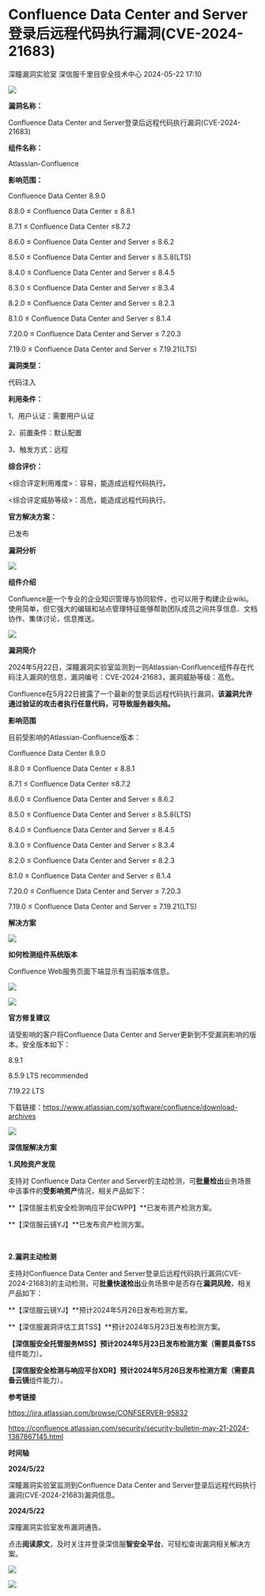 #  Confluence Data Center and Server登录后远程代码执行漏洞(CVE-2024-21683)   
深瞳漏洞实验室  深信服千里目安全技术中心   2024-05-22 17:10  
  
![](https://mmbiz.qpic.cn/mmbiz_gif/w8NHw6tcQ5xztmle204JWLicIjd0sJPxARRiaGbh0umdmaYDNYSuzn4RPAl8IA2EOLgd96icMqhR3MmsyGdVAtPDA/640?wx_fmt=gif&from=appmsg "")  
  
**漏洞名称：**  
  
Confluence Data Center and Server登录后远程代码执行漏洞(CVE-2024-21683)  
  
**组件名称：**  
  
Atlassian-Confluence  
  
**影响范围：**  
  
Confluence Data Center 8.9.0  
  
8.8.0 ≤ Confluence Data Center ≤ 8.8.1  
  
8.7.1 ≤ Confluence Data Center ≤8.7.2  
  
8.6.0 ≤ Confluence Data Center and Server ≤ 8.6.2  
  
8.5.0 ≤ Confluence Data Center and Server ≤ 8.5.8(LTS)  
  
8.4.0 ≤ Confluence Data Center and Server ≤ 8.4.5  
  
8.3.0 ≤ Confluence Data Center and Server ≤ 8.3.4  
  
8.2.0 ≤ Confluence Data Center and Server ≤ 8.2.3  
  
8.1.0 ≤ Confluence Data Center and Server ≤ 8.1.4  
  
7.20.0 ≤ Confluence Data Center and Server ≤ 7.20.3  
  
7.19.0 ≤ Confluence Data Center and Server ≤ 7.19.21(LTS)  
  
**漏洞类型：**  
  
代码注入  
  
**利用条件：**  
  
1、用户认证：需要用户认证  
  
2、前置条件：默认配置  
  
3、触发方式：远程  
  
**综合评价：**  
  
<综合评定利用难度>：容易，能造成远程代码执行。  
  
<综合评定威胁等级>：高危，能造成远程代码执行。  
  
**官方解决方案：**  
  
已发布  
  
  
  
  
**漏洞分析**  
  
![](https://mmbiz.qpic.cn/mmbiz_gif/w8NHw6tcQ5xztmle204JWLicIjd0sJPxAxvVTkBm7PgQVQuArBV1uWVQqtOjqicEfEiaq8LDyG4Zsjzq85svxpqEA/640?wx_fmt=gif&from=appmsg "")  
  
**组件介绍**  
  
Confluence是一个专业的企业知识管理与协同软件，也可以用于构建企业wiki。使用简单，但它强大的编辑和站点管理特征能够帮助团队成员之间共享信息、文档协作、集体讨论，信息推送。  
  
![](https://mmbiz.qpic.cn/mmbiz_gif/w8NHw6tcQ5xztmle204JWLicIjd0sJPxAxvVTkBm7PgQVQuArBV1uWVQqtOjqicEfEiaq8LDyG4Zsjzq85svxpqEA/640?wx_fmt=gif&from=appmsg "")  
  
**漏洞简介**  
  
  
2024年5月22日，深瞳漏洞实验室监测到一则Atlassian-Confluence组件存在代码注入漏洞的信息，漏洞编号：CVE-2024-21683，漏洞威胁等级：高危。  
  
  
Confluence在5月22日披露了一个最新的登录后远程代码执行漏洞，**该漏洞允许通过验证的攻击者执行任意代码，可导致服务器失陷。**  
  
  
  
**影响范围**  
  
目前受影响的Atlassian-Confluence版本：  
  
Confluence Data Center 8.9.0  
  
8.8.0 ≤ Confluence Data Center ≤ 8.8.1  
  
8.7.1 ≤ Confluence Data Center ≤8.7.2  
  
8.6.0 ≤ Confluence Data Center and Server ≤ 8.6.2  
  
8.5.0 ≤ Confluence Data Center and Server ≤ 8.5.8(LTS)  
  
8.4.0 ≤ Confluence Data Center and Server ≤ 8.4.5  
  
8.3.0 ≤ Confluence Data Center and Server ≤ 8.3.4  
  
8.2.0 ≤ Confluence Data Center and Server ≤ 8.2.3  
  
8.1.0 ≤ Confluence Data Center and Server ≤ 8.1.4  
  
7.20.0 ≤ Confluence Data Center and Server ≤ 7.20.3  
  
7.19.0 ≤ Confluence Data Center and Server ≤ 7.19.21(LTS)  
  
  
  
**解决方案**  
  
![](https://mmbiz.qpic.cn/mmbiz_gif/w8NHw6tcQ5xztmle204JWLicIjd0sJPxAxvVTkBm7PgQVQuArBV1uWVQqtOjqicEfEiaq8LDyG4Zsjzq85svxpqEA/640?wx_fmt=gif&from=appmsg "")  
  
**如何检测组件系统版本**  
  
  
Confluence Web服务页面下端显示有当前版本信息。  
  
![](https://mmbiz.qpic.cn/mmbiz_png/w8NHw6tcQ5xztmle204JWLicIjd0sJPxA7plBB9xqgFZ5VaJrjrbhicwnYZZlaHfSBvDjz2jvXpcv0EgPCIN8NGg/640?wx_fmt=png&from=appmsg "")  
  
  
![](https://mmbiz.qpic.cn/mmbiz_gif/w8NHw6tcQ5xztmle204JWLicIjd0sJPxAxvVTkBm7PgQVQuArBV1uWVQqtOjqicEfEiaq8LDyG4Zsjzq85svxpqEA/640?wx_fmt=gif&from=appmsg "")  
  
**官方修复建议**  
  
  
请受影响的客户将Confluence Data Center and Server更新到不受漏洞影响的版本。安全版本如下：  
  
8.9.1  
  
8.5.9 LTS recommended  
  
7.19.22 LTS  
  
  
下载链接：https://www.atlassian.com/software/confluence/download-archives  
  
![](https://mmbiz.qpic.cn/mmbiz_gif/w8NHw6tcQ5xztmle204JWLicIjd0sJPxAxvVTkBm7PgQVQuArBV1uWVQqtOjqicEfEiaq8LDyG4Zsjzq85svxpqEA/640?wx_fmt=gif&from=appmsg "")  
  
**深信服解决方案**  
  
  
**1.风险资产发现**  
  
支持对 Confluence Data Center and Server的主动检测，可**批量检出**业务场景中该事件的**受影响资产**情况，相关产品如下：  
  
**【深信服主机安全检测响应平台CWPP】**已发布资产检测方案。  
  
**【深信服云镜YJ】**已发布资产检测方案。  
  
   
  
**2.漏洞主动检测**  
  
支持对Confluence Data Center and Server登录后远程代码执行漏洞(CVE-2024-21683)的主动检测，可**批量快速检出**业务场景中是否存在**漏洞风险**，相关产品如下：  
  
**【深信服云镜YJ】**预计2024年5月26日发布检测方案。  
  
**【深信服漏洞评估工具TSS】**预计2024年5月23日发布检测方案。  
  
**【深信服安全托管服务MSS】**预计2024年5月23日发布检测方案（需要具备**TSS**组件能力）。  
  
**【深信服安全检测与响应平台XDR】**预计2024年5月26日发布检测方案（需要具备**云镜**组件能力）。  
  
  
  
**参考链接**  
  
  
https://jira.atlassian.com/browse/CONFSERVER-95832  
  
https://confluence.atlassian.com/security/security-bulletin-may-21-2024-1387867145.html  
  
  
**时间轴**  
  
  
  
**2024/5/22**  
  
深瞳漏洞实验室监测到Confluence Data Center and Server登录后远程代码执行漏洞(CVE-2024-21683)漏洞信息。  
  
  
**2024/5/22**  
  
深瞳漏洞实验室发布漏洞通告。  
  
  
点击**阅读原文**，及时关注并登录深信服**智安全平台**，可轻松查询漏洞相关解决方案。  
  
![](https://mmbiz.qpic.cn/mmbiz_png/w8NHw6tcQ5xztmle204JWLicIjd0sJPxAHul5aA6mSZIAIChDibC2qOg8xKvmzZO5XOaDiaBeZTK6haG89R1wpmvw/640?wx_fmt=png&from=appmsg "")  
  
  
![](https://mmbiz.qpic.cn/mmbiz_jpg/w8NHw6tcQ5xztmle204JWLicIjd0sJPxAv7ib1Cux5rXPvVrtBqYC3D0vGGM5G7Bl1O6agHiauh169QOzVZ0AQdfQ/640?wx_fmt=jpeg&from=appmsg "")  
  
  
